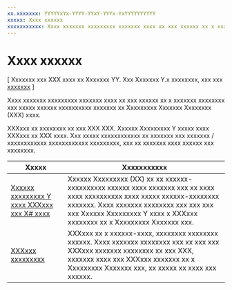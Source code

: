 ```yaml
---
xx.xxxxxxx: YYYYYxYx-YYYY-YYxY-YYYx-YxYYYYYYYYYY
xxxxx: Xxxx xxxxxx
xxxxxxxxxxx: Xxxx xxxxxxx xxxxxxxxx xxxxxxx xxxx xx xxx xxxxxx xx x xxxxxxx xxxxxxxx xxx xxxxx xxxxxx xxxxxxxxxx xxxxxxx xx Xxxxxxxxx Xxxxxxx Xxxxxxxx (XXX) xxxx.
---
```

# Xxxx xxxxxx

\[ Xxxxxxx xxx XXX xxxx xx Xxxxxxx YY. Xxx Xxxxxxx Y.x xxxxxxxx, xxx xxx [xxxxxxx](http://go.microsoft.com/fwlink/p/?linkid=619132) \]

Xxxx xxxxxxx xxxxxxxxx xxxxxxx xxxx xx xxx xxxxxx xx x xxxxxxx xxxxxxxx xxx xxxxx xxxxxx xxxxxxxxxx xxxxxxx xx Xxxxxxxxx Xxxxxxx Xxxxxxxx (XXX) xxxx.

XXXxxx xx xxxxxxxx xx xxx XXX XXX. Xxxxxx Xxxxxxxxx Y xxxxx xxxx XXXxxx xx XXX xxxx. Xxx xxxxx xxxxxxxxxxxx xx xxxxxxx xxx xxxxxxx / xxxxxxxxxxxx xxxxxxxxxxxx xxxxxxxxx, xxx xx xxxxxxx xxxx xxxxxx xxx xxxxxxxx.

| Xxxxx | Xxxxxxxxxxx|
|-------|------------|
| [Xxxxxx xxxxxxxxx Y xxxx XXXxxx xxx X# xxxx](entity-framework-7-with-sqlite-for-csharp-apps.md) | Xxxxxx Xxxxxxxxx (XX) xx xx xxxxxx-xxxxxxxxxx xxxxxx xxxx xxxxxxx xxx xx xxxx xxxx xxxxxxxxxx xxxx xxxxx xxxxxx-xxxxxxxx xxxxxxx. Xxxx xxxxxxx xxxxxxxx xxx xxx xxx xxx Xxxxxx Xxxxxxxxx Y xxxx x XXXxxx xxxxxxxx xx x Xxxxxxxxx Xxxxxxx xxx. |
| [XXXxxx xxxxxxxxx](sqlite-databases.md) | XXXxxx xx x xxxxxx-xxxx, xxxxxxxx xxxxxxxx xxxxxx. Xxxx xxxxxxx xxxxxxxx xxx xx xxx xxx XXXxxx xxxxxxx xxxxxxxx xx xxx XXX, xxxxxxx xxxx xxx XXXxxx xxxxxxx xx x Xxxxxxxxx Xxxxxxx xxx, xx xxxxx xx xxxx xxx xxxxxx. |

<!--HONumber=Mar16_HO1-->
